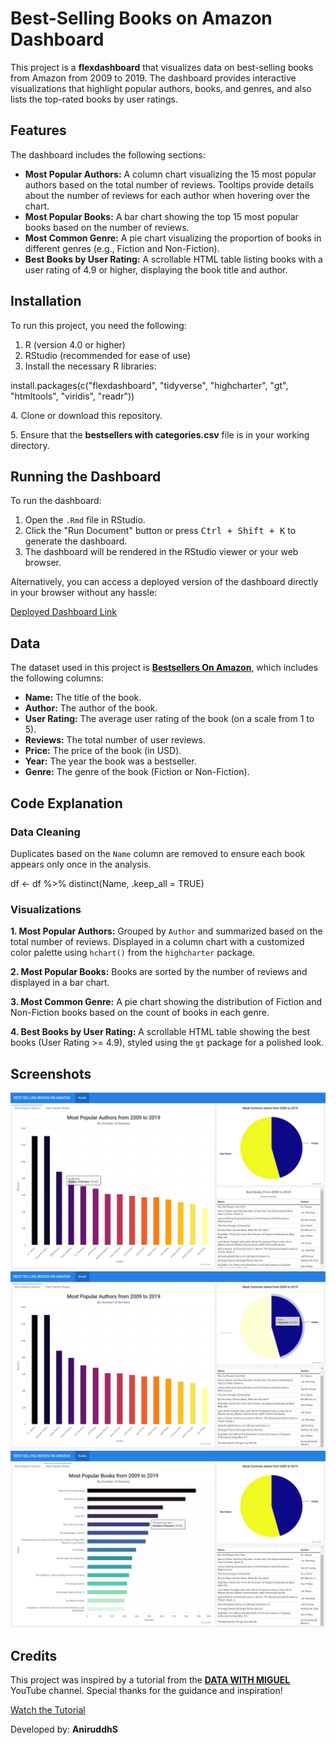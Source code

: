 <!DOCTYPE html>
<html lang="en">
<head>
    <meta charset="UTF-8">
    <meta name="viewport" content="width=device-width, initial-scale=1.0">
   
</head>
<body>

<h1>Best-Selling Books on Amazon Dashboard</h1>

<p>This project is a <strong>flexdashboard</strong> that visualizes data on best-selling books from Amazon from 2009 to 2019. The dashboard provides interactive visualizations that highlight popular authors, books, and genres, and also lists the top-rated books by user ratings.</p>

<h2>Features</h2>

<p>The dashboard includes the following sections:</p>
<ul>
    <li><strong>Most Popular Authors:</strong> A column chart visualizing the 15 most popular authors based on the total number of reviews. Tooltips provide details about the number of reviews for each author when hovering over the chart.</li>
    <li><strong>Most Popular Books:</strong> A bar chart showing the top 15 most popular books based on the number of reviews.</li>
    <li><strong>Most Common Genre:</strong> A pie chart visualizing the proportion of books in different genres (e.g., Fiction and Non-Fiction).</li>
    <li><strong>Best Books by User Rating:</strong> A scrollable HTML table listing books with a user rating of 4.9 or higher, displaying the book title and author.</li>
</ul>

<h2>Installation</h2>

<p>To run this project, you need the following:</p>
<ol>
    <li>R (version 4.0 or higher)</li>
    <li>RStudio (recommended for ease of use)</li>
    <li>Install the necessary R libraries:</li>
</ol>

<div class="code">
install.packages(c("flexdashboard", "tidyverse", "highcharter", "gt", "htmltools", "viridis", "readr"))
</div>

<p>4. Clone or download this repository.</p>
<p>5. Ensure that the <strong>bestsellers with categories.csv</strong> file is in your working directory.</p>

<h2>Running the Dashboard</h2>

<p>To run the dashboard:</p>
<ol>
    <li>Open the <code>.Rmd</code> file in RStudio.</li>
    <li>Click the "Run Document" button or press <kbd>Ctrl + Shift + K</kbd> to generate the dashboard.</li>
    <li>The dashboard will be rendered in the RStudio viewer or your web browser.</li>
</ol>

<p>Alternatively, you can access a deployed version of the dashboard directly in your browser without any hassle:</p>
<p><a href="https://github.com/aniruddhss/RStudio1/blob/main/dashboard-books.html">Deployed Dashboard Link</a></p>

<h2>Data</h2>

<p>The dataset used in this project is <strong><a href="https://github.com/aniruddhss/RStudio1/blob/main/bestsellers%20with%20categories.csv">Bestsellers On Amazon</a></strong>, which includes the following columns:</p>
<ul>
    <li><strong>Name:</strong> The title of the book.</li>
    <li><strong>Author:</strong> The author of the book.</li>
    <li><strong>User Rating:</strong> The average user rating of the book (on a scale from 1 to 5).</li>
    <li><strong>Reviews:</strong> The total number of user reviews.</li>
    <li><strong>Price:</strong> The price of the book (in USD).</li>
    <li><strong>Year:</strong> The year the book was a bestseller.</li>
    <li><strong>Genre:</strong> The genre of the book (Fiction or Non-Fiction).</li>
</ul>

<h2>Code Explanation</h2>

<h3>Data Cleaning</h3>
<p>Duplicates based on the <code>Name</code> column are removed to ensure each book appears only once in the analysis.</p>

<div class="code">
df <- df %>% distinct(Name, .keep_all = TRUE)
</div>

<h3>Visualizations</h3>

<p><strong>1. Most Popular Authors:</strong> Grouped by <code>Author</code> and summarized based on the total number of reviews. Displayed in a column chart with a customized color palette using <code>hchart()</code> from the <code>highcharter</code> package.</p>

<p><strong>2. Most Popular Books:</strong> Books are sorted by the number of reviews and displayed in a bar chart.</p>

<p><strong>3. Most Common Genre:</strong> A pie chart showing the distribution of Fiction and Non-Fiction books based on the count of books in each genre.</p>


<p><strong>4. Best Books by User Rating:</strong> A scrollable HTML table showing the best books (User Rating >= 4.9), styled using the <code>gt</code> package for a polished look.</p>


<h2>Screenshots</h2>

<div class="screenshot">
    <img src="https://github.com/aniruddhss/RStudio1/blob/main/Screenshots/bestsellers_on_amazon_project_R_SS%20(1).png" >
    <img src="https://github.com/aniruddhss/RStudio1/blob/main/Screenshots/bestsellers_on_amazon_project_R_SS%20(2).png" > 
    <img src="https://github.com/aniruddhss/RStudio1/blob/main/Screenshots/bestsellers_on_amazon_project_R_SS%20(3).png" >
</div>


<h2>Credits</h2>
<p>This project was inspired by a tutorial from the <strong><a href="https://www.youtube.com/@datawithmiguel4900">DATA WITH MIGUEL</a></strong> YouTube channel. Special thanks for the guidance and inspiration!</p>
<p><a href="https://youtu.be/fkqD9kcvCkU?si=pikcUZV64KXw3Wy1" target="_blank">Watch the Tutorial</a></p>

<p class="credit">Developed by: <strong>AniruddhS</strong></p>

</body>
</html>
